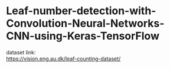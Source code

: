 # Leaf-number-detection-with-Convolution-Neural-Networks-CNN-using-Keras-TensorFlow
dataset link:<br>
https://vision.eng.au.dk/leaf-counting-dataset/
